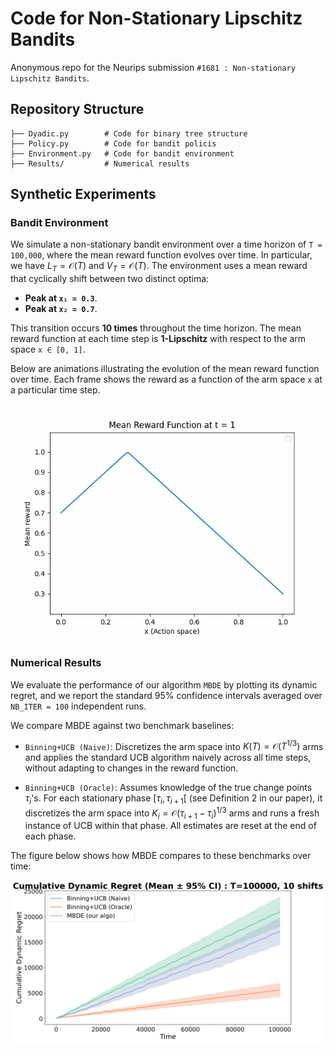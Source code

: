# Code for Non-Stationary Lipschitz Bandits

Anonymous repo for the Neurips submission `#1681 : Non-stationary Lipschitz Bandits`.

## Repository Structure

``` shell
├── Dyadic.py        # Code for binary tree structure
├── Policy.py        # Code for bandit policis
├── Environment.py   # Code for bandit environment
├── Results/         # Numerical results
```

## Synthetic Experiments

### Bandit Environment
We simulate a non-stationary bandit environment over a time horizon of `T = 100,000`, where the mean reward function evolves over time. In particular, we have $L_T=\mathcal{O}(T)$ and $V_T = \mathcal{O}(T)$. The environment uses a mean reward that cyclically shift between two distinct optima:
- **Peak at `x₁ = 0.3`**.
- **Peak at `x₂ = 0.7`**.
  
This transition occurs **10 times** throughout the time horizon. The mean reward function at each time step is **1-Lipschitz** with respect to the arm space `x ∈ [0, 1]`.

Below are animations illustrating the evolution of the mean reward function over time. Each frame shows the reward as a function of the arm space `x` at a particular time step.

![Mean reward](results/mean_reward_evolution.gif)


### Numerical Results

We evaluate the performance of our algorithm `MBDE` by plotting its dynamic regret, and we report the standard 95% confidence intervals averaged over `NB_ITER = 100` independent runs.

We compare MBDE against two benchmark baselines:

- `Binning+UCB (Naive)`: Discretizes the arm space into $K(T) = \mathcal{O}(T^{1/3})$ arms and applies the standard UCB algorithm naively across all time steps, without adapting to changes in the reward function.

- `Binning+UCB (Oracle)`: Assumes knowledge of the true change points $\tau_i$'s. For each stationary phase $[\tau_{i}, \tau_{i+1}[$ (see Definition 2 in our paper), it discretizes the arm space into $K_i = \mathcal{O}(\tau_{i+1} - \tau_i)^{1/3}$ arms and runs a fresh instance of UCB within that phase. All estimates are reset at the end of each phase.

The figure below shows how MBDE compares to these benchmarks over time:

![Comparison](results/regret_plot.jpg)

